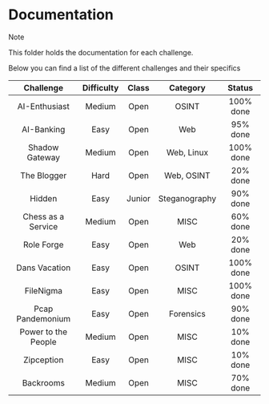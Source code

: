 # Documentation

> [!NOTE]
> This folder holds the documentation for each challenge. 
>
> Below you can find a list of the different challenges and their specifics

| Challenge | Difficulty | Class | Category | Status |
|:--------: | :--------: | :---: | :------: | :----: |
| AI-Enthusiast | Medium | Open | OSINT | 100% done |
| AI-Banking | Easy | Open | Web | 95% done |
| Shadow Gateway | Medium | Open | Web, Linux | 100% done |
| The Blogger | Hard | Open | Web, OSINT | 20% done |
| Hidden | Easy | Junior | Steganography | 90% done |
| Chess as a Service | Medium | Open | MISC | 60% done |
| Role Forge | Easy | Open | Web | 20% done |
| Dans Vacation | Easy | Open | OSINT | 100% done |
| FileNigma | Easy | Open | MISC | 100% done |
| Pcap Pandemonium | Easy | Open | Forensics | 90% done |
| Power to the People | Medium | Open | MISC | 10% done |
| Zipception | Easy | Open | MISC | 10% done |
| Backrooms | Medium | Open | MISC | 70% done |



